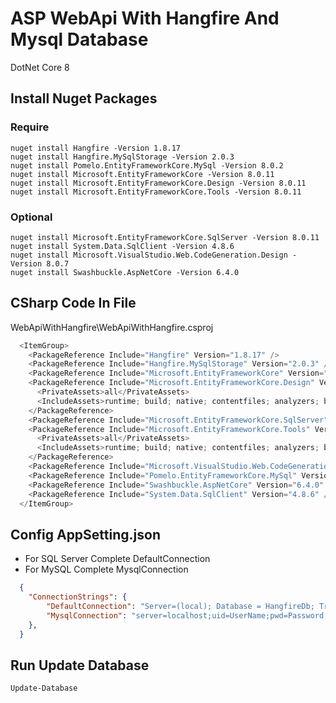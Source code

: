# ASP WebApi With Hangfire And Mysql Database

DotNet Core 8

## Install Nuget Packages

### Require

```console
nuget install Hangfire -Version 1.8.17
nuget install Hangfire.MySqlStorage -Version 2.0.3
nuget install Pomelo.EntityFrameworkCore.MySql -Version 8.0.2
nuget install Microsoft.EntityFrameworkCore -Version 8.0.11
nuget install Microsoft.EntityFrameworkCore.Design -Version 8.0.11
nuget install Microsoft.EntityFrameworkCore.Tools -Version 8.0.11
```

### Optional

```console
nuget install Microsoft.EntityFrameworkCore.SqlServer -Version 8.0.11
nuget install System.Data.SqlClient -Version 4.8.6
nuget install Microsoft.VisualStudio.Web.CodeGeneration.Design -Version 8.0.7
nuget install Swashbuckle.AspNetCore -Version 6.4.0
```

## CSharp Code In File

WebApiWithHangfire\WebApiWithHangfire.csproj

```csharp
  <ItemGroup>
    <PackageReference Include="Hangfire" Version="1.8.17" />
    <PackageReference Include="Hangfire.MySqlStorage" Version="2.0.3" />
    <PackageReference Include="Microsoft.EntityFrameworkCore" Version="8.0.11" />
    <PackageReference Include="Microsoft.EntityFrameworkCore.Design" Version="8.0.11">
      <PrivateAssets>all</PrivateAssets>
      <IncludeAssets>runtime; build; native; contentfiles; analyzers; buildtransitive</IncludeAssets>
    </PackageReference>
    <PackageReference Include="Microsoft.EntityFrameworkCore.SqlServer" Version="8.0.11" />
    <PackageReference Include="Microsoft.EntityFrameworkCore.Tools" Version="8.0.11">
      <PrivateAssets>all</PrivateAssets>
      <IncludeAssets>runtime; build; native; contentfiles; analyzers; buildtransitive</IncludeAssets>
    </PackageReference>
    <PackageReference Include="Microsoft.VisualStudio.Web.CodeGeneration.Design" Version="8.0.7" />
    <PackageReference Include="Pomelo.EntityFrameworkCore.MySql" Version="8.0.2" />
    <PackageReference Include="Swashbuckle.AspNetCore" Version="6.4.0" />
    <PackageReference Include="System.Data.SqlClient" Version="4.8.6" />
  </ItemGroup>
```

## Config AppSetting.json

* For SQL Server Complete DefaultConnection
* For MySQL Complete MysqlConnection

```json
  {
    "ConnectionStrings": {
        "DefaultConnection": "Server=(local); Database = HangfireDb; Trusted_Connection=true; Trust Server Certificate=true;",
        "MysqlConnection": "server=localhost;uid=UserName;pwd=Password;database=HangfireDb;Allow User Variables=True"
    },
  }
```

## Run Update Database

```console
Update-Database
```
